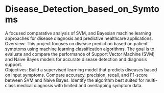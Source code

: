 # Disease_Detection_based_on_Symtoms
A focused comparative analysis of SVM, and Bayesian machine learning approaches for disease diagnosis and predictive healthcare applications. 
<br>
Overview:
This project focuses on disease prediction based on patient symptoms using machine learning classification algorithms.
The goal is to evaluate and compare the performance of Support Vector Machine (SVM) and Naive Bayes models for accurate disease detection and diagnosis support.
<br>
Objectives:
Build a supervised learning model that predicts diseases based on input symptoms.
Compare accuracy, precision, recall, and F1-score between SVM and Naive Bayes.
Identify the algorithm best suited for multi-class medical diagnosis with limited and overlapping symptom data.
